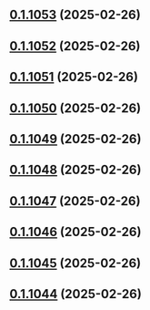 ## [0.1.1053](https://github.com/binary-braids/terraform-oracle/compare/v0.1.1052...v0.1.1053) (2025-02-26)



## [0.1.1052](https://github.com/binary-braids/terraform-oracle/compare/v0.1.1051...v0.1.1052) (2025-02-26)



## [0.1.1051](https://github.com/binary-braids/terraform-oracle/compare/v0.1.1050...v0.1.1051) (2025-02-26)



## [0.1.1050](https://github.com/binary-braids/terraform-oracle/compare/v0.1.1049...v0.1.1050) (2025-02-26)



## [0.1.1049](https://github.com/binary-braids/terraform-oracle/compare/v0.1.1048...v0.1.1049) (2025-02-26)



## [0.1.1048](https://github.com/binary-braids/terraform-oracle/compare/v0.1.1047...v0.1.1048) (2025-02-26)



## [0.1.1047](https://github.com/binary-braids/terraform-oracle/compare/v0.1.1046...v0.1.1047) (2025-02-26)



## [0.1.1046](https://github.com/binary-braids/terraform-oracle/compare/v0.1.1045...v0.1.1046) (2025-02-26)



## [0.1.1045](https://github.com/binary-braids/terraform-oracle/compare/v0.1.1044...v0.1.1045) (2025-02-26)



## [0.1.1044](https://github.com/binary-braids/terraform-oracle/compare/v0.1.1043...v0.1.1044) (2025-02-26)



